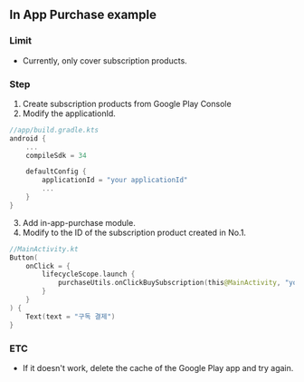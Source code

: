 ## In App Purchase example

### Limit
- Currently, only cover subscription products.

### Step
1. Create subscription products from Google Play Console
2. Modify the applicationId.
```kotlin
//app/build.gradle.kts
android {
    ...
    compileSdk = 34

    defaultConfig {
        applicationId = "your applicationId"
        ...
    }
}
```
3. Add in-app-purchase module.
4. Modify to the ID of the subscription product created in No.1.
```kotlin
//MainActivity.kt
Button(
    onClick = {
        lifecycleScope.launch {
            purchaseUtils.onClickBuySubscription(this@MainActivity, "your subscription product id")
        }
    }
) {
    Text(text = "구독 결제")
}
```

### ETC
- If it doesn't work, delete the cache of the Google Play app and try again.
